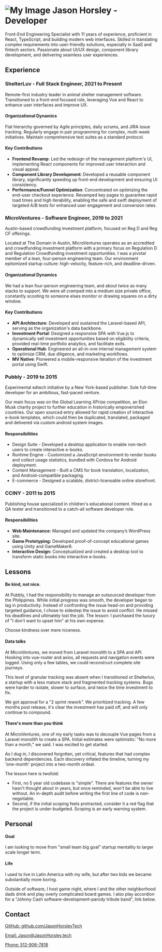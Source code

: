 # ![My Image](/images/JasonHorsleyTechLogo.png) Jason Horsley - Developer

Front-End Engineering Specialist with 11 years of experience, proficient in React, TypeScript, and building modern web interfaces. Skilled in translating complex requirements into user-friendly solutions, especially in SaaS and fintech sectors. Passionate about UI/UX design, component library development, and delivering seamless user experiences.

## Experience

### ShelterLuv - Full Stack Engineer, 2021 to Present

Remote-first industry leader in animal shelter management software. Transitioned to a front-end focused role, leveraging Vue and React to enhance user interfaces and improve UX.

#### Organizational Dynamics

Flat hierarchy governed by Agile principles, daily scrums, and JIRA issue tracking. Regularly engage in pair programming for complex, multi-week initiatives. Maintain comprehensive test suites as a standard protocol.

#### Key Contributions

* **Frontend Revamp**: Led the redesign of the management platform's UI, implementing React components for improved user interaction and visual appeal.
* **Component Library Development**: Developed a reusable component library, significantly speeding up front-end development and ensuring UI consistency.
* **Performance/Funnel Optimization**: Concentrated on optimizing the end-user checkout experience. Revamped key pages to guarantee rapid load times and high iterability, enabling the safe and swift deployment of targeted A/B tests for enhanced user engagement and conversion rates.

### MicroVentures - Software Engineer, 2019 to 2021

Austin-based crowdfunding investment platform, focused on Reg D and Reg CF offerings.

Located at The Domain in Austin, MicroVentures operates as an accredited and crowdfunding investment platform with a primary focus on Regulation D and Regulation Crowdfunding investment opportunities. I was a pivotal member of a lean, four-person engineering team. Our environment epitomized startup culture: high-velocity, feature-rich, and deadline-driven.

#### Organizational Dynamics
We had a lean four-person engineering team, and about twice as many stacks to support. We were all cramped into a medium size private office, constantly scooting to someone elses monitor or drawing squares on a dirty window.

#### Key Contributions

* **API Architecture**: Developed and sustained the Laravel-based API, serving as the organization's data backbone.
* **Investment Portal**: Designed a responsive SPA with Vue.js to dynamically sell investment opportunities based on eligibility criteria, provided real-time portfolio analytics, and facilitate exits.
* **Operational Hub**: Engineered an all-in-one internal management system to optimize CRM, due diligence, and marketing workflows.
* **MV Native**: Pioneered a mobile-responsive iteration of the investment portal using Swift.

### Pubbly - 2019 to 2015
Experimental edtech initiative by a New York-based publisher. Sole full-time developer for an ambitious, fast-paced venture.

Our main focus was on the Global Learning XPrize competition, an Elon Musk charity project to further education in historically empoverished countries. Our open sourced entry allowed for rapid creation of interactive e-book templates, which could then be duplicated, translated, packaged and delivered via custom android system images.

#### Responsibilities

* Design Suite - Developed a desktop application to enable non-tech users to create interactive e-books.
* Runtime Engine - Customized a JavaScript environment to render books and collect usage statistics, bundled with Cordova for Android deployment.
* Content Management - Built a CMS for book translation, localization, and Android-compatible packaging.
* E-commerce - Designed a scalable, district-licensable online storefront.

### CCINY - 2011 to 2015
Publishing house specialized in children's educational content. Hired as a QA tester and transitioned to a catch-all software developer role.

#### Responsibilities

* **Web Maintenance:** Managed and updated the company’s WordPress site.
* **Game Prototyping:** Developed proof-of-concept educational games using Unity and GameMaker8.
* **Interactive Design:** Conceptualized and created a desktop tool to transform static books into interactive e-books.

## Lessons

#### Be kind, not nice.

At Pubbly, I had the responsibility to manage an outsourced developer from the Philippines. While initial progress was smooth, the developer began to lag in productivity. Instead of confronting the issue head-on and providing targeted guidance, I chose to sidestep the issue to avoid conflict. He missed his deadlines and ultimately lost the job. The lesson: I purchased the luxury of "I don't want to upset him" at his own expense.

Choose kindness over mere niceness.

#### Data talks

At MicroVentures, we moved from Laravel monolith to a SPA and API. Hooking into vue-router and axios, all requests and navigation events were logged. Using only a few tables, we could reconstruct complete site journeys.

This level of granular tracking was absent when I transitioned ot Shelterluv, a startup with a less mature stack and fragmented tracking systems. Bugs were harder to isolate, slower to surface, and twice the time investment to fix.

We got approval for a "2 sprint rework". We prioritized tracking. A few months post release, it's clear the investment has paid off, and will only continue to compound.

#### There's more than you think

At MicroVentures, one of my early tasks was to decouple Vue pages from a Laravel monolith to create a SPA. Initial estimates were optimistic: "No more than a month," we said. I was excited to get started.

As I dug in, I discovered forgotten, yet critical, features that had complex backend dependencies. Each discovery inflated the timeline, turning my 'one-month' project into a two-month ordeal.

The lesson here is twofold: 

* First, no 5 year old codebase is "simple". There are features the owner hasn't thought about in years, but once reminded, won't be able to live without. An in-depth audit before writing the first line of code is non-negotiable.
* Second, if the initial scoping feels protracted, consider it a red flag that the project is under-budgeted. Scoping is an early warning system.

## Personal

#### Goal
I am looking to move from "small team big goal" startup mentality to larger scale longer term.

#### Life
I used to live in Latin America with my wife, but after two kids we became substantially more boring.

Outside of software, I host game night, where I and the other neighborhood dads drink and play overly complicated board games. I also play accordion for a "Johnny Cash software-development-parody tribute band", link below.

## Contact

[GitHub: github.com/JasonHorsleyTech](https://www.github.com/JasonHorsleyTech)

[Email: Jason@JasonHorsley.tech](mailto:Jason@JasonHorsley.tech)

[Phone: 512-906-7818](tel:5129067818)
